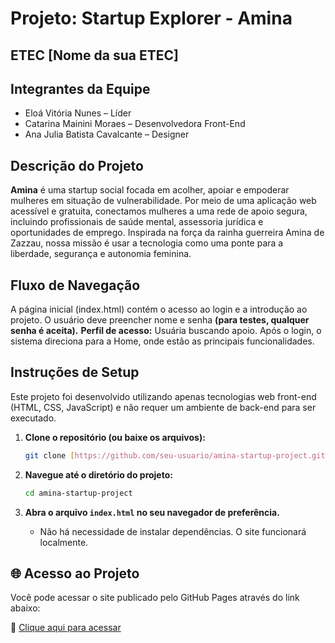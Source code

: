 # Projeto: Startup Explorer - Amina

## ETEC [Nome da sua ETEC]

## Integrantes da Equipe
* Eloá Vitória Nunes – Líder
* Catarina Mainini Moraes – Desenvolvedora Front-End
* Ana Julia Batista Cavalcante – Designer

## Descrição do Projeto
**Amina** é uma startup social focada em acolher, apoiar e empoderar mulheres em situação de vulnerabilidade. Por meio de uma aplicação web acessível e gratuita, conectamos mulheres a uma rede de apoio segura, incluindo profissionais de saúde mental, assessoria jurídica e oportunidades de emprego. Inspirada na força da rainha guerreira Amina de Zazzau, nossa missão é usar a tecnologia como uma ponte para a liberdade, segurança e autonomia feminina.

## Fluxo de Navegação
A página inicial (index.html) contém o acesso ao login e a introdução ao projeto.
O usuário deve preencher nome e senha **(para testes, qualquer senha é aceita).**
**Perfil de acesso:** Usuária buscando apoio.
Após o login, o sistema direciona para a Home, onde estão as principais funcionalidades.

## Instruções de Setup
Este projeto foi desenvolvido utilizando apenas tecnologias web front-end (HTML, CSS, JavaScript) e não requer um ambiente de back-end para ser executado.

1.  **Clone o repositório (ou baixe os arquivos):**
    ```bash
    git clone [https://github.com/seu-usuario/amina-startup-project.git](https://github.com/seu-usuario/amina-startup-project.git)
    ```

2.  **Navegue até o diretório do projeto:**
    ```bash
    cd amina-startup-project
    ```

3.  **Abra o arquivo `index.html` no seu navegador de preferência.**
    * Não há necessidade de instalar dependências. O site funcionará localmente.

## 🌐 Acesso ao Projeto

Você pode acessar o site publicado pelo GitHub Pages através do link abaixo:

🔗 [Clique aqui para acessar](https://catarina-cat.github.io/amina-startup-project/)